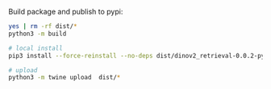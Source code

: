 Build package and publish to pypi:

```bash
yes | rm -rf dist/*
python3 -m build

# local install
pip3 install --force-reinstall --no-deps dist/dinov2_retrieval-0.0.2-py3-none-any.whl

# upload
python3 -m twine upload  dist/*
```
